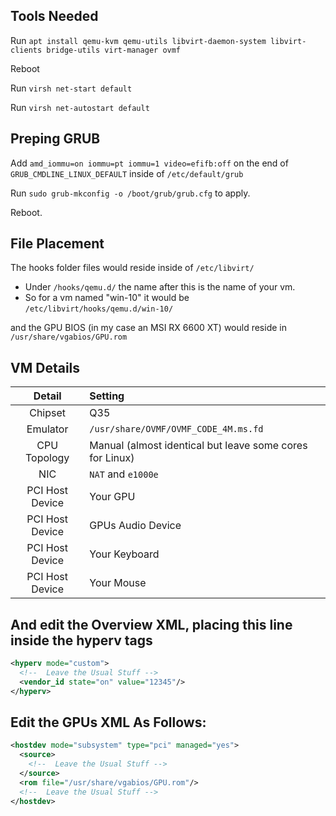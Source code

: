 ## Tools Needed

Run `apt install qemu-kvm qemu-utils libvirt-daemon-system libvirt-clients bridge-utils virt-manager ovmf`

Reboot

Run `virsh net-start default`

Run `virsh net-autostart default`

## Preping GRUB

Add `amd_iommu=on iommu=pt iommu=1 video=efifb:off` on the end of `GRUB_CMDLINE_LINUX_DEFAULT` inside of `/etc/default/grub`

Run `sudo grub-mkconfig -o /boot/grub/grub.cfg` to apply.

Reboot.

## File Placement
The hooks folder files would reside inside of `/etc/libvirt/`

- Under `/hooks/qemu.d/` the name after this is the name of your vm. 
- So for a vm named "win-10" it would be `/etc/libvirt/hooks/qemu.d/win-10/`

and the GPU BIOS (in my case an MSI RX 6600 XT) would reside in `/usr/share/vgabios/GPU.rom`

## VM Details

| Detail | Setting |
|:------:|:--------|
| Chipset | Q35 |
| Emulator | `/usr/share/OVMF/OVMF_CODE_4M.ms.fd`
| CPU Topology | Manual (almost identical but leave some cores for Linux) |
| NIC | `NAT` and `e1000e` |
| PCI Host Device | Your GPU |
| PCI Host Device | GPUs Audio Device |
| PCI Host Device | Your Keyboard |
| PCI Host Device | Your Mouse |

## And edit the Overview XML, placing this line inside the hyperv tags
```xml
<hyperv mode="custom">
  <!--  Leave the Usual Stuff -->
  <vendor_id state="on" value="12345"/>
</hyperv>
```

## Edit the GPUs XML As Follows:

```xml
<hostdev mode="subsystem" type="pci" managed="yes">
  <source>
    <!--  Leave the Usual Stuff -->
  </source>
  <rom file="/usr/share/vgabios/GPU.rom"/>
  <!--  Leave the Usual Stuff -->
</hostdev>
```

